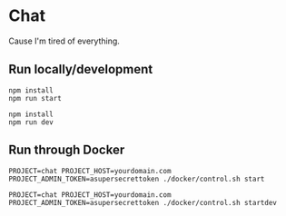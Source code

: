 # Chat

Cause I'm tired of everything.

## Run locally/development

```
npm install
npm run start
```

```
npm install
npm run dev
```

## Run through Docker

```
PROJECT=chat PROJECT_HOST=yourdomain.com PROJECT_ADMIN_TOKEN=asupersecrettoken ./docker/control.sh start
```

```
PROJECT=chat PROJECT_HOST=yourdomain.com PROJECT_ADMIN_TOKEN=asupersecrettoken ./docker/control.sh startdev
```
